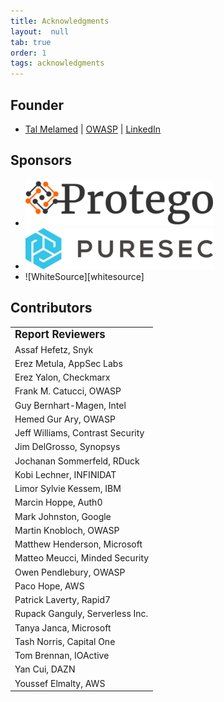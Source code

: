 ```yaml
---
title: Acknowledgments
layout:  null
tab: true
order: 1
tags: acknowledgments
---
```



## Founder

* [Tal Melamed][email] | [OWASP][owasp] | [LinkedIn][linkedin]


## Sponsors

* ![Protego][protego]
* ![PureSec][puresec]
* ![WhiteSource][whitesource]

## Contributors

|                                  |
| -------------------------------- |
| **<big>Report Reviewers </big>** |
| Assaf Hefetz, Snyk               |
| Erez Metula, AppSec Labs         |
| Erez Yalon, Checkmarx            |
| Frank M. Catucci, OWASP          |
| Guy Bernhart-Magen, Intel        |
| Hemed Gur Ary, OWASP             |
| Jeff Williams, Contrast Security |
| Jim DelGrosso, Synopsys          |
| Jochanan Sommerfeld, RDuck       |
| Kobi Lechner, INFINIDAT          |
| Limor Sylvie Kessem, IBM         |
| Marcin Hoppe, Auth0              |
| Mark Johnston, Google            |
| Martin Knobloch, OWASP           |
| Matthew Henderson, Microsoft     |
| Matteo Meucci, Minded Security   |
| Owen Pendlebury, OWASP           |
| Paco Hope, AWS                   |
| Patrick Laverty, Rapid7          |
| Rupack Ganguly, Serverless Inc.  |
| Tanya Janca, Microsoft           |
| Tash Norris, Capital One         |
| Tom Brennan, IOActive            |
| Yan Cui, DAZN                    |
| Youssef Elmalty, AWS             |


[email]: mailto:tal.melamed@owasp.org
[linkedin]: https://www.linkedin.com/in/talmelamed/
[owasp]: https://www.owasp.org/index.php/User:Tal_Mel
[protego]: /assets/images/protego_logo.png
[puresec]: /assets/images/puresec_logo.png
[whitesurce]: /assets/images/whitesource_logo.png
